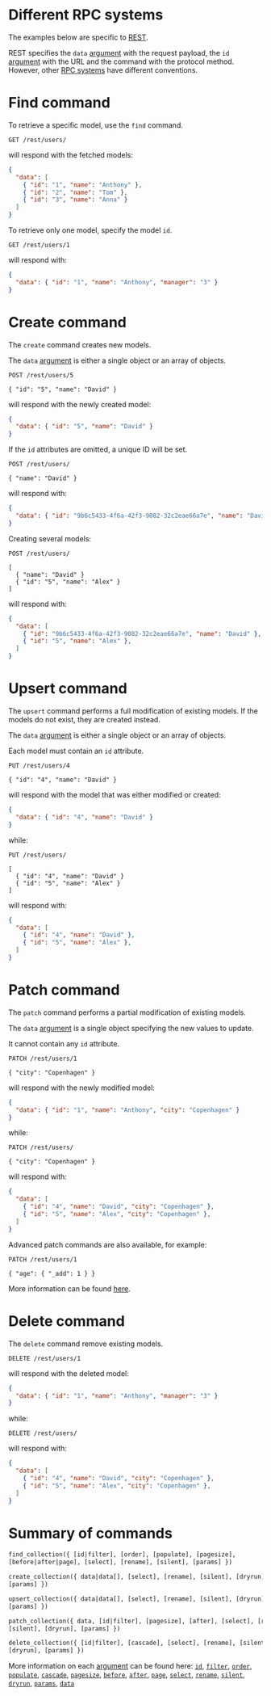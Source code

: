 # Different RPC systems

The examples below are specific to [REST](../syntax/rest.md).

REST specifies the `data` [argument](../syntax/rpc.md#rpc) with the request payload, the
`id` [argument](../syntax/rpc.md#rpc) with the URL and the command with the protocol
method. However, other [RPC systems](../syntax/rpc.md) have different conventions.

# Find command

To retrieve a specific model, use the `find` command.

```HTTP
GET /rest/users/
```

will respond with the fetched models:

```json
{
  "data": [
    { "id": "1", "name": "Anthony" },
    { "id": "2", "name": "Tom" },
    { "id": "3", "name": "Anna" }
  ]
}
```

To retrieve only one model, specify the model `id`.

```HTTP
GET /rest/users/1
```

will respond with:

```json
{
  "data": { "id": "1", "name": "Anthony", "manager": "3" }
}
```

# Create command

The `create` command creates new models.

The `data` [argument](../syntax/rpc.md#rpc) is either a single object
or an array of objects.

```HTTP
POST /rest/users/5

{ "id": "5", "name": "David" }
```

will respond with the newly created model:

```json
{
  "data": { "id": "5", "name": "David" }
}
```

If the `id` attributes are omitted, a unique ID will be set.

```HTTP
POST /rest/users/

{ "name": "David" }
```

will respond with:

```json
{
  "data": { "id": "9b6c5433-4f6a-42f3-9082-32c2eae66a7e", "name": "David" }
}
```

Creating several models:

```HTTP
POST /rest/users/

[
  { "name": "David" }
  { "id": "5", "name": "Alex" }
]
```

will respond with:

```json
{
  "data": [
    { "id": "9b6c5433-4f6a-42f3-9082-32c2eae66a7e", "name": "David" },
    { "id": "5", "name": "Alex" },
  ]
}
```

# Upsert command

The `upsert` command performs a full modification of existing models.
If the models do not exist, they are created instead.

The `data` [argument](../syntax/rpc.md#rpc) is either a single object
or an array of objects.

Each model must contain an `id` attribute.

```HTTP
PUT /rest/users/4

{ "id": "4", "name": "David" }
```

will respond with the model that was either modified or created:

```json
{
  "data": { "id": "4", "name": "David" }
}
```

while:

```HTTP
PUT /rest/users/

[
  { "id": "4", "name": "David" }
  { "id": "5", "name": "Alex" }
]
```

will respond with:

```json
{
  "data": [
    { "id": "4", "name": "David" },
    { "id": "5", "name": "Alex" },
  ]
}
```

# Patch command

The `patch` command performs a partial modification of existing models.

The `data` [argument](../syntax/rpc.md#rpc) is a single object
specifying the new values to update.

It cannot contain any `id` attribute.

```HTTP
PATCH /rest/users/1

{ "city": "Copenhagen" }
```

will respond with the newly modified model:

```json
{
  "data": { "id": "1", "name": "Anthony", "city": "Copenhagen" }
}
```

while:

```HTTP
PATCH /rest/users/

{ "city": "Copenhagen" }
```

will respond with:

```json
{
  "data": [
    { "id": "4", "name": "David", "city": "Copenhagen" },
    { "id": "5", "name": "Alex", "city": "Copenhagen" },
  ]
}
```

Advanced patch commands are also available, for example:

```HTTP
PATCH /rest/users/1

{ "age": { "_add": 1 } }
```

More information can be found [here](../query/patch.md).

# Delete command

The `delete` command remove existing models.

```HTTP
DELETE /rest/users/1
```

will respond with the deleted model:

```json
{
  "data": { "id": "1", "name": "Anthony", "manager": "3" }
}
```

while:

```HTTP
DELETE /rest/users/
```

will respond with:

```json
{
  "data": [
    { "id": "4", "name": "David", "city": "Copenhagen" },
    { "id": "5", "name": "Alex", "city": "Copenhagen" },
  ]
}
```

# Summary of commands

```graphql
find_collection({ [id|filter], [order], [populate], [pagesize],
[before|after|page], [select], [rename], [silent], [params] })
```

```graphql
create_collection({ data|data[], [select], [rename], [silent], [dryrun],
[params] })
```

```graphql
upsert_collection({ data|data[], [select], [rename], [silent], [dryrun],
[params] })
```

```graphql
patch_collection({ data, [id|filter], [pagesize], [after], [select], [rename],
[silent], [dryrun], [params] })
```

```graphql
delete_collection({ [id|filter], [cascade], [select], [rename], [silent],
[dryrun], [params] })
```

More information on each [argument](../syntax/rpc.md#rpc) can be found here:
[`id`](../arguments/filtering.md#id-argument),
[`filter`](../arguments/filtering.md),
[`order`](../arguments/sorting.md),
[`populate`](../query/relations.md#populating-nested-collections),
[`cascade`](../query/relations.md#deleting-nested-collections),
[`pagesize`](../arguments/pagination.md#page-size),
[`before`](../arguments/pagination.md#backward-iteration),
[`after`](../arguments/pagination.md#cursor-pagination),
[`page`](../arguments/pagination.md#offset-pagination),
[`select`](../arguments/selecting.md),
[`rename`](../arguments/renaming.md),
[`silent`](../arguments/silent.md),
[`dryrun`](../arguments/dryrun.md),
[`params`](../arguments/params.md),
[`data`](../query/crud.md)
